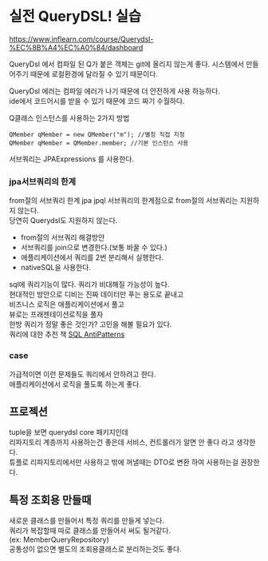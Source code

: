 # 실전 QueryDSL! 실습

https://www.inflearn.com/course/Querydsl-%EC%8B%A4%EC%A0%84/dashboard

QueryDsl 에서 컴파일 된 Q가 붙은 객체는 git에 올리지 않는게 좋다.
시스템에서 만들어주기 때문에 로컬환경에 달라질 수 있기 때문이다.

QueryDsl 에러는 컴파일 에러가 나기 때문에 더 안전하게 사용 하능하다.   
ide에서 코드어시를 받을 수 있기 때문에 코드 짜기 수월하다.

Q클래스 인스턴스를 사용하는 2가지 방법
```
QMember qMember = new QMember("m"); //별칭 직접 지정
QMember qMember = QMember.member; //기본 인스턴스 사용
```

서브쿼리는 JPAExpressions 를 사용한다.

### jpa서브쿼리의 한계
from절의 서브쿼리 한계
jpa jpql 서브쿼리의 한계점으로 from절의 서브쿼리는 지원하지 않는다.   
당연히 Querydsl도 지원하지 않는다.      
* from절의 서브쿼리 해결방안
* 서브쿼리를 join으로 변경한다.(보통 바꿀 수 있다.)
* 애플리케이션에서 쿼리를 2번 분리해서 실행한다.
* nativeSQL을 사용한다.

sql에 쿼리기능이 많다. 쿼리가 비대해질 가능성이 높다.   
현대적인 방안으로 디비는 진짜 데이터만 푸는 용도로 끝내고   
비즈니스 로직은 애플리케이션에서 풀고   
뷰로는 프래젠테이션로직을 풀자   
한방 쿼리가 정말 좋은 것인가? 고민을 해볼 필요가 있다.      
쿼리에 대한 추천 책 [SQL AntiPatterns](https://www.aladin.co.kr/shop/wproduct.aspx?ItemId=12086993#)

### case
가급적이면 이런 문제들도 쿼리에서 안하려고 한다.   
애플리케이션에서 로직을 풀도록 하는게 좋다.

## 프로젝션
tuple을 보면 querydsl core 패키지인데   
리파지토리 계층까지 사용하는건 좋은데 서비스, 컨트롤러가 알면 안 좋다 라고 생각한다.   
튜플로 리파지토리에서만 사용하고 밖에 꺼낼때는 DTO로  변환 하여 사용하는걸 권장한다.

## 특정 조회용 만들때
새로운 클래스를 만들어서 특정 쿼리를 만들게 넣는다.   
쿼리가 복잡할때 따로 클래스를 만들어서 써도 될거같다.   
(ex: MemberQueryRepository)   
공통성이 없으면 별도의 조회용클래스로 분리하는것도 좋다.    